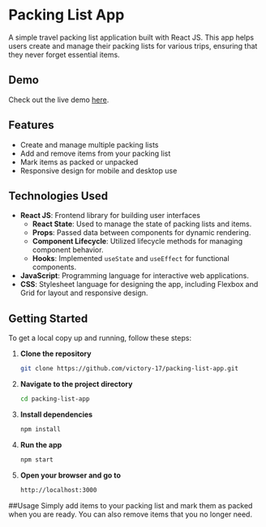 # Packing List App

A simple travel packing list application built with React JS. This app helps users create and manage their packing lists for various trips, ensuring that they never forget essential items.

## Demo

Check out the live demo [here](https://victory-17.github.io/packing-list-app/).

## Features

- Create and manage multiple packing lists
- Add and remove items from your packing list
- Mark items as packed or unpacked
- Responsive design for mobile and desktop use

## Technologies Used

- **React JS**: Frontend library for building user interfaces
  - **React State**: Used to manage the state of packing lists and items.
  - **Props**: Passed data between components for dynamic rendering.
  - **Component Lifecycle**: Utilized lifecycle methods for managing component behavior.
  - **Hooks**: Implemented `useState` and `useEffect` for functional components.
- **JavaScript**: Programming language for interactive web applications.
- **CSS**: Stylesheet language for designing the app, including Flexbox and Grid for layout and responsive design.

## Getting Started

To get a local copy up and running, follow these steps:

1. **Clone the repository**
   ```bash
   git clone https://github.com/victory-17/packing-list-app.git

2. **Navigate to the project directory**
   ```bash
   cd packing-list-app


3. **Install dependencies**
   ```bash
   npm install


4. **Run the app**
   ```bash
   npm start

5. **Open your browser and go to**
   ```bash
   http://localhost:3000


##Usage
Simply add items to your packing list and mark them as packed when you are ready. You can also remove items that you no longer need.
